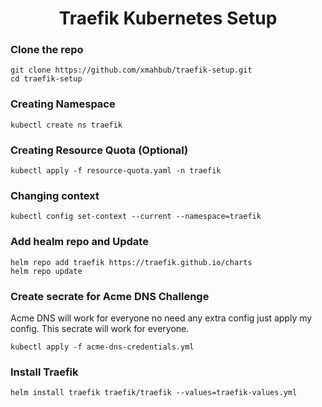 <h1 align="center">
      Traefik Kubernetes Setup
</h1>


### Clone the repo

```
git clone https://github.com/xmahbub/traefik-setup.git
cd traefik-setup
```

### Creating Namespace
```
kubectl create ns traefik
```
### Creating Resource Quota (Optional)

```
kubectl apply -f resource-quota.yaml -n traefik
```

### Changing context
```
kubectl config set-context --current --namespace=traefik
```
### Add healm repo and Update 
```
helm repo add traefik https://traefik.github.io/charts
helm repo update
```
### Create secrate for Acme DNS Challenge

Acme DNS will work for everyone no need any extra config just apply my config. This secrate will work for everyone.

```
kubectl apply -f acme-dns-credentials.yml
```

### Install Traefik 
```
helm install traefik traefik/traefik --values=traefik-values.yml
```
